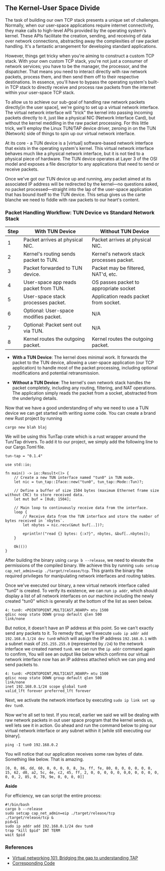 ## The Kernel-User Space Divide
The task of building our own TCP stack presents a unique set of challenges. Normally, when our user-space applications require internet connectivity, they make calls to high-level APIs provided by the operating system's kernel. These APIs facilitate the creation, sending, and receiving of data over network connections, abstracting away the complexities of raw packet handling. It's a fantastic arrangement for developing standard applications.

However, things get tricky when you're aiming to construct a custom TCP stack. With your own custom TCP stack, you're not just a consumer of network services; you have to be the manager, the processor, and the dispatcher. That means you need to interact directly with raw network packets, process them, and then send them off to their respective destinations. In essence, you'll have to bypass the operating system's built-in TCP stack to directly receive and process raw packets from the internet within your user-space TCP stack.

To allow us to achieve our sub-goal of handling raw network packets directly[in the user space], we're going to set up a virtual network interface. The virtual network interface will "trick" the kernel into passing incoming packets directly to it, just like a physical NIC (Network Interface Card), but without the kernel meddling in the raw packet processing. For this little trick, we'll employ the Linux TUN/TAP device driver, zeroing in on the TUN (Network) side of things to spin up our virtual network interface.

At its core - a TUN device is a [virtual] software-based network interface that exists in the operating system's kernel. This virtual network interface behaves much like a physical network interface, but it is not tied to a physical piece of hardware. The TUN device operates at Layer 3 of the OSI model and exposes a file descriptor to any applications that need to send or receive packets. 

Once we've got our TUN device up and running, any packet aimed at its associated IP address will be redirected by the kernel—no questions asked, no packet processed—straight into the lap of the user-space application that has bound itself to the TUN device. This setup gives us the carte blanche we need to fiddle with raw packets to our heart's content.

### Packet Handling Workflow: TUN Device vs Standard Network Stack


| Step  | With TUN Device                          | Without TUN Device                     |
|-------|------------------------------------------|----------------------------------------|
| 1     | Packet arrives at physical NIC.          | Packet arrives at physical NIC.        |
| 2     | Kernel's routing sends packet to TUN.    | Kernel's network stack processes packet.|
| 3     | Packet forwarded to TUN device.          | Packet may be filtered, NAT'd, etc.    |
| 4     | User-space app reads packet from TUN.    | OS passes packet to appropriate socket |
| 5     | User-space stack processes packet.       | Application reads packet from socket.  |
| 6     | Optional: User-space modifies packet.    | N/A                                    |
| 7     | Optional: Packet sent out via TUN.       | N/A                                    |
| 8     | Kernel routes the outgoing packet.       | Kernel routes the outgoing packet.     |

- **With a TUN Device**: The kernel does minimal work. It forwards the packet to the TUN device, allowing a user-space application (our TCP application) to handle most of the packet processing, including optional modifications and potential retransmission.
    
- **Without a TUN Device**: The kernel's own network stack handles the packet completely, including any routing, filtering, and NAT operations. The application simply reads the packet from a socket, abstracted from the underlying details.

Now that we have a good understanding of why we need to use a TUN device we can get started with writing some code. 
You can create a brand new Rust project by running 
```
cargo new blah blaj
```

We will be using this TunTap crate which is a rust wrapper around the Tun/Tap drivers. To add it to our project, we simply add the following line to our Cargo.Toml file. 
```
tun-tap = "0.1.4"
```

```
use std::io;

fn main() -> io::Result<()> {
    // Create a new TUN interface named "tun0" in TUN mode.
    let nic = tun_tap::Iface::new("tun0", tun_tap::Mode::Tun)?;

    // Define a buffer of size 1504 bytes (maximum Ethernet frame size without CRC) to store received data.
    let mut buf = [0u8; 1504];

    // Main loop to continuously receive data from the interface.
    loop {
        // Receive data from the TUN interface and store the number of bytes received in `nbytes`.
        let nbytes = nic.recv(&mut buf[..])?;

		eprintln!("read {} bytes: {:x?}", nbytes, &buf[..nbytes]);
    }

    Ok(())
}

```

After building the binary using `cargo b --release`, we need to elevate the permissions of the compiled binary. We achieve this by running `sudo setcap cap_net_admin=eip ./target/release/tcp`. This grants the binary the required privileges for manipulating network interfaces and routing tables.

Once we've executed our binary, a new virtual network interface called "tun0" is created. To verify its existence, we can run `ip addr`, which should display a list of all network interfaces on our machine including the newly created "tun0" which is generally at the bottom of the list as seen below.
```
4: tun0: <POINTOPOINT,MULTICAST,NOARP> mtu 1500                               qdisc noop state DOWN group default qlen 500
link/none 
```

But notice, it doesn't have an IP address at this point. So we can't  exactly send any packets to it. To remedy that, we'll execute `sudo ip addr add 192.168.0.1/24 dev tun0` which will assign the IP address `192.168.0.1` with a subnet mask of `255.255.255.0` (represented by `/24`) to the network interface we created named `tun0`. 
we can run the `ip addr` command again to confirm, You will see an output like below which confirms our virtual network interface now has an IP address attached which we can ping and send packets to.
```
4: tun0: <POINTOPOINT,MULTICAST,NOARP> mtu 1500 
qdisc noop state DOWN group default qlen 500
link/none    
inet 192.168.0.1/24 scope global tun0
valid_lft forever preferred_lft forever
```

Next, we activate the network interface by executing `sudo ip link set up dev tun0`.

Now we're all set to test. If you recall,  earlier we said we will be dealing with raw network packets in out user space program that the kernel sends us, well lets see it in action. Go ahead and run the command below to ping our virtual network interface or any subnet within it [while still executing our binary].

```
ping -I tun0 192.168.0.2 
```

You will notice that our application receives some raw bytes of date. Something like below. That is amazing.
```
[0, 0, 86, dd, 60, 0, 0, 0, 0, 8, 3a, ff, fe, 80, 0, 0, 0, 0, 0, 0, 15, 62, d0, a2, 5c, 4e, c2, 45, ff, 2, 0, 0, 0, 0, 0, 0,0, 0, 0, 0, 0, 0, 0, 2, 85, 0, 78, 9e, 0, 0, 0, 0]]
```


**Aside** 

For efficiency, we can script the entire process:
```
#!/bin/bash
cargo b --release
sudo setcap cap_net_admin=eip ./target/release/tcp
./target/release/tcp & 
pid=$1
sudo ip addr add 192.168.0.1/24 dev tun0
trap "kill $pid" INT TERM
wait $pid

```

### References
- [Virtual networking 101: Bridging the gap to understanding TAP](https://blog.cloudflare.com/virtual-networking-101-understanding-tap/)
- [Corresponding Code](https://github.com/jonhoo/rust-tcp/commit/b7c28eecf7c7f20a38a1e0d48f91fc2b703b0d47#diff-42cb6807ad74b3e201c5a7ca98b911c5fa08380e942be6e4ac5807f8377f87fc)
